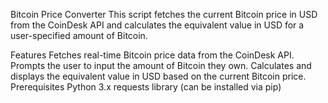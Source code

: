 Bitcoin Price Converter
This script fetches the current Bitcoin price in USD from the CoinDesk API and calculates the equivalent value in USD for a user-specified amount of Bitcoin.

Features
Fetches real-time Bitcoin price data from the CoinDesk API.
Prompts the user to input the amount of Bitcoin they own.
Calculates and displays the equivalent value in USD based on the current Bitcoin price.
Prerequisites
Python 3.x
requests library (can be installed via pip)
